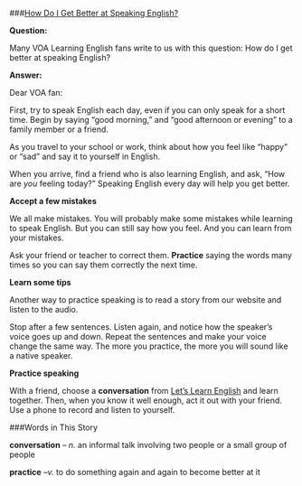 
###[How Do I Get Better at Speaking English?](https://learningenglish.voanews.com/a/how-do-i-get-better-at-speaking-english-/5225413.html)

**Question:**

Many VOA Learning English fans write to us with this question: How do I get better at speaking English?

**Answer:**

Dear VOA fan:

First, try to speak English each day, even if you can only speak for a short time. Begin by saying “good morning,” and “good afternoon or evening” to a family member or a friend.

As you travel to your school or work, think about how you feel like “happy” or “sad” and say it to yourself in English.

When you arrive, find a friend who is also learning English, and ask, “How are *you* feeling today?” Speaking English every day will help you get better.

**Accept a few mistakes**

We all make mistakes. You will probably make some mistakes while learning to speak English. But you can still say how you feel. And you can learn from your mistakes.

Ask your friend or teacher to correct them. **Practice** saying the words many times so you can say them correctly the next time.

**Learn some tips**

Another way to practice speaking is to read a story from our website and listen to the audio.

Stop after a few sentences. Listen again, and notice how the speaker’s voice goes up and down. Repeat the sentences and make your voice change the same way. The more you practice, the more you will sound like a native speaker.

**Practice speaking**

With a friend, choose a **conversation** from [Let’s Learn English](https://learningenglish.voanews.com/p/5609.html) and learn together. Then, when you know it well enough, act it out with your friend. Use a phone to record and listen to yourself.

###Words in This Story

**conversation** *– n.* an informal talk involving two people or a small group of people

**practice** *–v.* to do something again and again to become better at it

